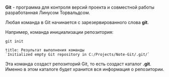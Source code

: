 
**Git** - программа для контроля версий проекта и совместной работы разработанная Линусом Торвальдсом.

Любая команда в Git начинается с зарезервированного слова **git**.

Например, команда инициализации репозитория:
```GIT
git init
```

```ad-success
title: Результат выполнения команды
`Initialized empty Git repository in C:/Projects/Note-Git/.git/`
```

Эта команда создаст репозиторий Git, то есть создаст каталог **.git**. Именно в этом каталоге будет хранится вся информация о репозитории.